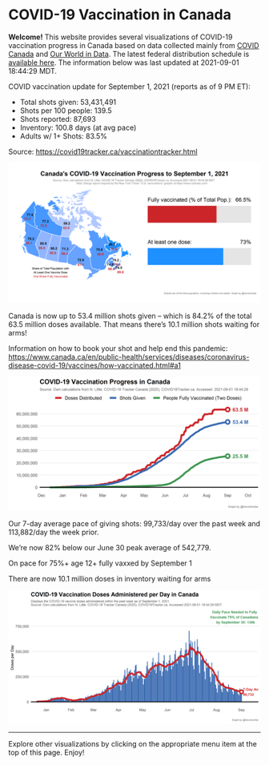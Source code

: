 COVID-19 Vaccination in Canada
==============================

**Welcome!** This website provides several visualizations of COVID-19
vaccination progress in Canada based on data collected mainly from
[COVID Canada](https://covid19tracker.ca/vaccinationtracker.html) and
[Our World in Data](https://ourworldindata.org/covid-vaccinations). The
latest federal distribution schedule is [available
here](https://www.canada.ca/en/public-health/services/diseases/2019-novel-coronavirus-infection/prevention-risks/covid-19-vaccine-treatment/vaccine-rollout.html).
The information below was last updated at 2021-09-01 18:44:29 MDT.

COVID vaccination update for September 1, 2021 (reports as of 9 PM ET):

-   Total shots given: 53,431,491
-   Shots per 100 people: 139.5
-   Shots reported: 87,693
-   Inventory: 100.8 days (at avg pace)
-   Adults w/ 1+ Shots: 83.5%

Source:
<a href="https://covid19tracker.ca/vaccinationtracker.html" class="uri">https://covid19tracker.ca/vaccinationtracker.html</a>

![](Plots/plot_main.png)

Canada is now up to 53.4 million shots given – which is 84.2% of the
total 63.5 million doses available. That means there’s 10.1 million
shots waiting for arms!

Information on how to book your shot and help end this pandemic:
<a href="https://www.canada.ca/en/public-health/services/diseases/coronavirus-disease-covid-19/vaccines/how-vaccinated.html#a1" class="uri">https://www.canada.ca/en/public-health/services/diseases/coronavirus-disease-covid-19/vaccines/how-vaccinated.html#a1</a>

![](Plots/plot_total.png)

Our 7-day average pace of giving shots: 99,733/day over the past week
and 113,882/day the week prior.

We’re now 82% below our June 30 peak average of 542,779.

On pace for 75%+ age 12+ fully vaxxed by September 1

There are now 10.1 million doses in inventory waiting for arms

![](Plots/pace_national.png)

------------------------------------------------------------------------

Explore other visualizations by clicking on the appropriate menu item at
the top of this page. Enjoy!
